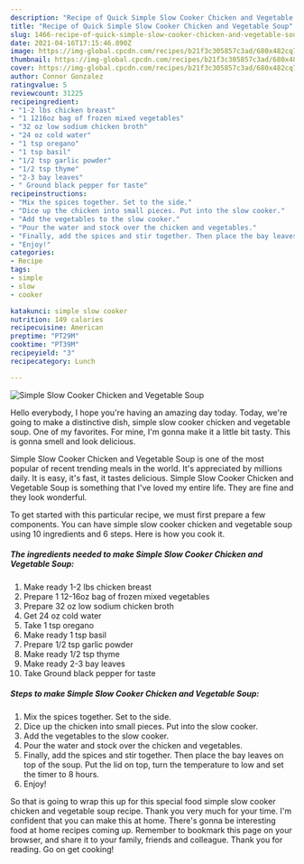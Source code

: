 ```yaml
---
description: "Recipe of Quick Simple Slow Cooker Chicken and Vegetable Soup"
title: "Recipe of Quick Simple Slow Cooker Chicken and Vegetable Soup"
slug: 1466-recipe-of-quick-simple-slow-cooker-chicken-and-vegetable-soup
date: 2021-04-16T17:15:46.890Z
image: https://img-global.cpcdn.com/recipes/b21f3c305857c3ad/680x482cq70/simple-slow-cooker-chicken-and-vegetable-soup-recipe-main-photo.jpg
thumbnail: https://img-global.cpcdn.com/recipes/b21f3c305857c3ad/680x482cq70/simple-slow-cooker-chicken-and-vegetable-soup-recipe-main-photo.jpg
cover: https://img-global.cpcdn.com/recipes/b21f3c305857c3ad/680x482cq70/simple-slow-cooker-chicken-and-vegetable-soup-recipe-main-photo.jpg
author: Connor Gonzalez
ratingvalue: 5
reviewcount: 31225
recipeingredient:
- "1-2 lbs chicken breast"
- "1 1216oz bag of frozen mixed vegetables"
- "32 oz low sodium chicken broth"
- "24 oz cold water"
- "1 tsp oregano"
- "1 tsp basil"
- "1/2 tsp garlic powder"
- "1/2 tsp thyme"
- "2-3 bay leaves"
- " Ground black pepper for taste"
recipeinstructions:
- "Mix the spices together. Set to the side."
- "Dice up the chicken into small pieces. Put into the slow cooker."
- "Add the vegetables to the slow cooker."
- "Pour the water and stock over the chicken and vegetables."
- "Finally, add the spices and stir together. Then place the bay leaves on top of the soup. Put the lid on top, turn the temperature to low and set the timer to 8 hours."
- "Enjoy!"
categories:
- Recipe
tags:
- simple
- slow
- cooker

katakunci: simple slow cooker 
nutrition: 149 calories
recipecuisine: American
preptime: "PT29M"
cooktime: "PT39M"
recipeyield: "3"
recipecategory: Lunch

---
```



![Simple Slow Cooker Chicken and Vegetable Soup](https://img-global.cpcdn.com/recipes/b21f3c305857c3ad/680x482cq70/simple-slow-cooker-chicken-and-vegetable-soup-recipe-main-photo.jpg)

Hello everybody, I hope you're having an amazing day today. Today, we're going to make a distinctive dish, simple slow cooker chicken and vegetable soup. One of my favorites. For mine, I'm gonna make it a little bit tasty. This is gonna smell and look delicious.



Simple Slow Cooker Chicken and Vegetable Soup is one of the most popular of recent trending meals in the world. It's appreciated by millions daily. It is easy, it's fast, it tastes delicious. Simple Slow Cooker Chicken and Vegetable Soup is something that I've loved my entire life. They are fine and they look wonderful.


To get started with this particular recipe, we must first prepare a few components. You can have simple slow cooker chicken and vegetable soup using 10 ingredients and 6 steps. Here is how you cook it.

<!--inarticleads1-->

##### The ingredients needed to make Simple Slow Cooker Chicken and Vegetable Soup:

1. Make ready 1-2 lbs chicken breast
1. Prepare 1 12-16oz bag of frozen mixed vegetables
1. Prepare 32 oz low sodium chicken broth
1. Get 24 oz cold water
1. Take 1 tsp oregano
1. Make ready 1 tsp basil
1. Prepare 1/2 tsp garlic powder
1. Make ready 1/2 tsp thyme
1. Make ready 2-3 bay leaves
1. Take  Ground black pepper for taste




<!--inarticleads2-->

##### Steps to make Simple Slow Cooker Chicken and Vegetable Soup:

1. Mix the spices together. Set to the side.
1. Dice up the chicken into small pieces. Put into the slow cooker.
1. Add the vegetables to the slow cooker.
1. Pour the water and stock over the chicken and vegetables.
1. Finally, add the spices and stir together. Then place the bay leaves on top of the soup. Put the lid on top, turn the temperature to low and set the timer to 8 hours.
1. Enjoy!




So that is going to wrap this up for this special food simple slow cooker chicken and vegetable soup recipe. Thank you very much for your time. I'm confident that you can make this at home. There's gonna be interesting food at home recipes coming up. Remember to bookmark this page on your browser, and share it to your family, friends and colleague. Thank you for reading. Go on get cooking!
